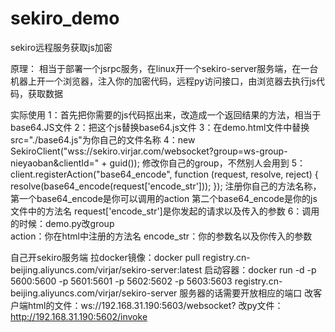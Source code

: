 # sekiro_demo
sekiro远程服务获取js加密


原理：
	相当于部署一个jsrpc服务，在linux开一个sekiro-server服务端，在一台机器上开一个浏览器，注入你的加密代码，远程py访问接口，由浏览器去执行js代码，获取数据

实际使用
	1：首先把你需要的js代码抠出来，改造成一个返回结果的方法，相当于base64.JS文件
	2：把这个js替换base64.js文件
	3：在demo.html文件中替换src="./base64.js"为你自己的文件名称
	4：new SekiroClient("wss://sekiro.virjar.com/websocket?group=ws-group-nieyaoban&clientId=" + guid());
	修改你自己的group，不然别人会用到
	5： client.registerAction("base64_encode", function (request, resolve, reject) {
            resolve(base64_encode(request['encode_str']));
        });
	注册你自己的方法名称，第一个base64_encode是你可以调用的action
	第二个base64_encode是你的js文件中的方法名
	request['encode_str']是你发起的请求以及传入的参数
	6：调用的时候：demo.py改group	
	action：你在html中注册的方法名
	encode_str：你的参数名以及你传入的参数
	
自己开sekiro服务端
    拉docker镜像：docker pull registry.cn-beijing.aliyuncs.com/virjar/sekiro-server:latest
    启动容器：docker run -d -p 5600:5600 -p 5601:5601 -p 5602:5602 -p 5603:5603 registry.cn-beijing.aliyuncs.com/virjar/sekiro-server
    服务器的话需要开放相应的端口
    改客户端html的文件：ws://192.168.31.190:5603/websocket?
    改py文件：http://192.168.31.190:5602/invoke
